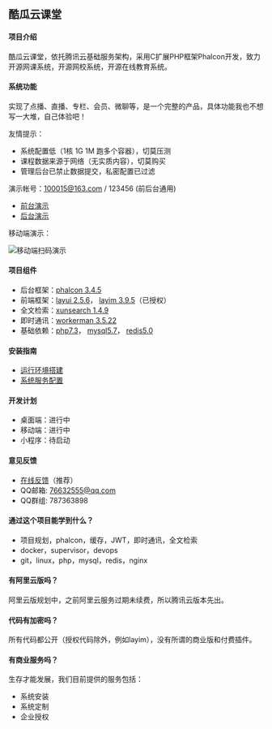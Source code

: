 ## 酷瓜云课堂

#### 项目介绍

酷瓜云课堂，依托腾讯云基础服务架构，采用C扩展PHP框架Phalcon开发，致力开源网课系统，开源网校系统，开源在线教育系统。

#### 系统功能

实现了点播、直播、专栏、会员、微聊等，是一个完整的产品，具体功能我也不想写一大堆，自己体验吧！

友情提示：

- 系统配置低（1核 1G 1M 跑多个容器），切莫压测
- 课程数据来源于网络（无实质内容），切莫购买
- 管理后台已禁止数据提交，私密配置已过滤

演示帐号：100015@163.com / 123456 (前后台通用)

- [前台演示](https://ctc.koogua.com)
- [后台演示](https://ctc.koogua.com/admin)

移动端演示：

![移动端扫码演示](https://upload-images.jianshu.io/upload_images/326350-83444e0bbe14db9f.png?imageMogr2/auto-orient/strip%7CimageView2/2/w/1240)

#### 项目组件

- 后台框架：[phalcon 3.4.5](https://phalcon.io)
- 前端框架：[layui 2.5.6](https://layui.com)， [layim 3.9.5](https://www.layui.com/layim)（已授权）
- 全文检索：[xunsearch 1.4.9](http://www.xunsearch.com)
- 即时通讯：[workerman 3.5.22](https://workerman.net)
- 基础依赖：[php7.3](https://php.net)， [mysql5.7](https://mysql.com)， [redis5.0](https://redis.io)

#### 安装指南

- [运行环境搭建](https://gitee.com/koogua/course-tencent-cloud-docker)
- [系统服务配置](https://gitee.com/koogua/course-tencent-cloud/wikis)

#### 开发计划

- 桌面端：进行中
- 移动端：进行中
- 小程序：待启动

#### 意见反馈

- [在线反馈](https://gitee.com/koogua/course-tencent-cloud/issues)（推荐）
- QQ邮箱: 76632555@qq.com
- QQ群组: 787363898

#### 通过这个项目能学到什么？

- 项目规划，phalcon，缓存，JWT，即时通讯，全文检索
- docker，supervisor，devops
- git，linux，php，mysql，redis，nginx

#### 有阿里云版吗？

阿里云版规划中，之前阿里云服务过期未续费，所以腾讯云版本先出。

#### 代码有加密吗？

所有代码都公开（授权代码除外，例如layim），没有所谓的商业版和付费插件。

#### 有商业服务吗？

生存才能发展，我们目前提供的服务包括：

- 系统安装
- 系统定制
- 企业授权

